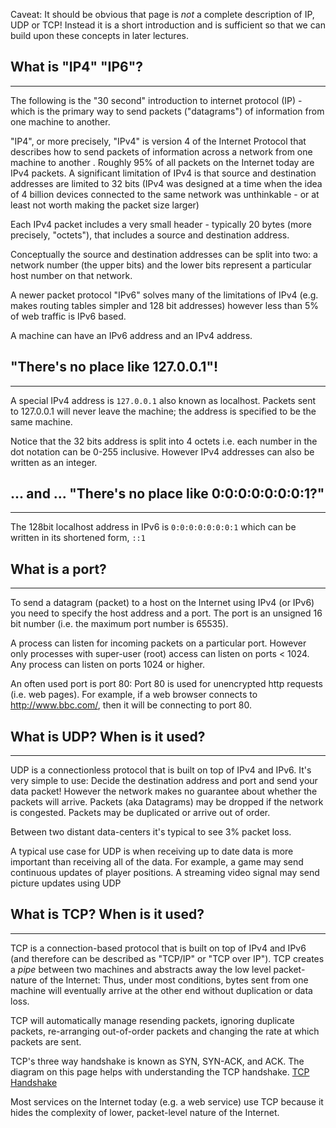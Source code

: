 Caveat: It should be obvious that  page is *not* a complete description of IP, UDP or TCP! Instead it is a short introduction and is sufficient so that we can build upon these concepts in later lectures.

## What is "IP4" "IP6"?

----

The following is the "30 second" introduction to internet protocol (IP) - which is the primary way to send packets ("datagrams") of information from one machine to another.

"IP4", or more precisely, "IPv4" is version 4 of the Internet Protocol that describes how to send packets of information across a network from one machine to another . Roughly 95% of all packets on the Internet today are IPv4 packets. A significant limitation of IPv4 is that source and destination addresses are limited to 32 bits (IPv4 was designed at a time when the idea of 4 billion devices connected to the same network was unthinkable - or at least not worth making the packet size larger) 

Each IPv4 packet includes a very small header - typically 20 bytes (more precisely, "octets"), that includes a source and destination address.

Conceptually the source and destination addresses can be split into two: a network number (the upper bits) and the lower bits represent a particular host number on that network.

A newer packet protocol "IPv6" solves many of the limitations of IPv4 (e.g. makes routing tables simpler and 128 bit addresses) however less than 5% of web traffic is IPv6 based.

A machine can have an IPv6 address and an IPv4 address.

## "There's no place like 127.0.0.1"!

----

A special IPv4 address is `127.0.0.1` also known as localhost. Packets sent to 127.0.0.1 will never leave the machine; the address is specified to be the same machine.

Notice that the 32 bits address is split into 4 octets i.e. each number in the dot notation can be 0-255 inclusive. However IPv4 addresses can also be written as an integer.

## ... and ... "There's no place like 0:0:0:0:0:0:0:1?"

----

The 128bit localhost address in IPv6 is `0:0:0:0:0:0:0:1` which can be written in its shortened form, `::1`

## What is a port?

----

To send a datagram (packet) to a host on the Internet using IPv4 (or IPv6) you need to specify the host address and a port. The port is an unsigned 16 bit number (i.e. the maximum port number is 65535).

A process can listen for incoming packets on a particular port. However only processes with super-user (root) access can listen on ports < 1024. Any process can listen on ports 1024 or higher.

An often used port is port 80: Port 80 is used for unencrypted http requests (i.e. web pages).
For example, if a web browser connects to http://www.bbc.com/, then it will be connecting to port 80.

## What is UDP? When is it used?

----

UDP is a connectionless protocol that is built on top of IPv4 and IPv6. It's very simple to use: Decide the destination address and port and send your data packet! However the network makes no guarantee about whether the packets will arrive.
Packets (aka Datagrams) may be dropped if the network is congested. Packets may be duplicated or arrive out of order.

Between two distant data-centers it's typical to see 3% packet loss.

A typical use case for UDP is when receiving up to date data is more important than receiving all of the data. For example, a game may send continuous updates of player positions. A streaming video signal may send picture updates using UDP

## What is TCP? When is it used?

----

TCP is a connection-based protocol that is built on top of IPv4 and IPv6 (and therefore can be described as "TCP/IP" or "TCP over IP"). TCP creates a _pipe_ between two machines and abstracts away the low level packet-nature of the Internet: Thus, under most conditions, bytes sent from one machine will eventually arrive at the other end without duplication or data loss. 

TCP will automatically manage resending packets, ignoring duplicate packets, re-arranging out-of-order packets and changing the rate at which packets are sent.

TCP's three way handshake is known as SYN, SYN-ACK, and ACK. The diagram on this page helps with understanding the TCP handshake. [TCP Handshake](http://www.inetdaemon.com/tutorials/internet/tcp/3-way_handshake.shtml)
 
Most services on the Internet today (e.g. a web service) use TCP because it hides the complexity of lower, packet-level nature of the Internet.

